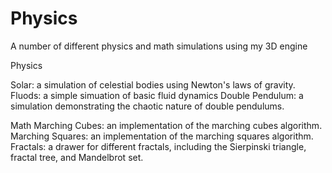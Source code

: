 # Physics
A number of different physics and math simulations using my 3D engine


Physics

Solar: a simulation of celestial bodies using Newton's laws of gravity.
Fluods: a simple simuation of basic fluid dynamics
Double Pendulum: a simulation demonstrating the chaotic nature of double pendulums.

Math
Marching Cubes: an implementation of the marching cubes algorithm.
Marching Squares: an implementation of the marching squares algorithm.
Fractals: a drawer for different fractals, including the Sierpinski triangle, fractal tree, and Mandelbrot set.
